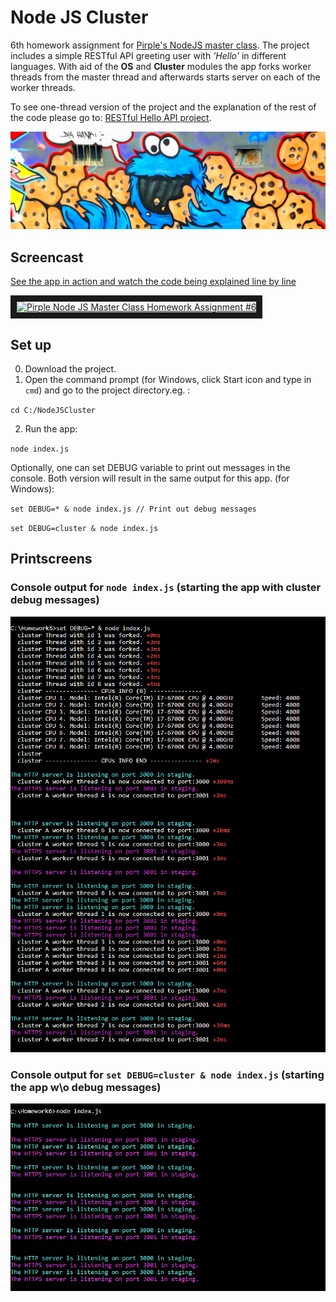 # Node JS Cluster
6th homework assignment for [Pirple's NodeJS master class](https://pirple.thinkific.com/courses/the-nodejs-master-class).
The project includes a simple RESTful API greeting user with *'Hello'* in different languages. With aid of the **OS** and **Cluster** modules the app forks worker threads from the master thread and afterwards starts server on each of the worker threads.

To see one-thread version of the project and the explanation of the rest of the code please go to: [RESTful Hello API project](https://github.com/marta-krzyk-dev/RESTful-Hello-API).

![Header](https://github.com/marta-krzyk-dev/NodeJSCluster/blob/master/PrintScreens/header_cookie_monster.jpg?raw=true)

## Screencast

[See the app in action and watch the code being explained line by line](https://www.youtube.com/watch?v=4P79amJ9D1o)

<a href="http://www.youtube.com/watch?feature=player_embedded&v=1MF_5zZkj9g
" target="_blank"><img src="http://img.youtube.com/vi/1MF_5zZkj9g/0.jpg"
alt="Pirple Node JS Master Class Homework Assignment #6" width="300" height="200" border="10" /></a>

## Set up
0. Download the project.
1. Open the command prompt (for Windows, click Start icon and type in `cmd`) and go to the project directory.eg. :

`cd C:/NodeJSCluster`

2. Run the app:

`node index.js`

Optionally, one can set DEBUG variable to print out messages in the console. Both version will result in the same output for this app. (for Windows):

`set DEBUG=* & node index.js // Print out debug messages`

`set DEBUG=cluster & node index.js `

## Printscreens
### Console output for `node index.js` (starting the app with cluster debug messages)
![HelloAPI1](https://github.com/marta-krzyk-dev/NodeJSCluster/blob/master/PrintScreens/console_output_with_debug_messages.png?raw=true)

### Console output for `set DEBUG=cluster & node index.js` (starting the app w\o debug messages)
![HelloAPI2](https://github.com/marta-krzyk-dev/NodeJSCluster/blob/master/PrintScreens/console_output.png?raw=true)

